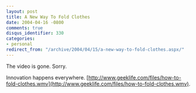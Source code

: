 ```yaml
---
layout: post
title: A New Way To Fold Clothes
date: 2004-04-16 -0800
comments: true
disqus_identifier: 330
categories:
- personal
redirect_from: "/archive/2004/04/15/a-new-way-to-fold-clothes.aspx/"
---
```


The video is gone. Sorry.

Innovation happens everywhere.
[http://www.geeklife.com/files/how-to-fold-clothes.wmv](http://www.geeklife.com/files/how-to-fold-clothes.wmv).

